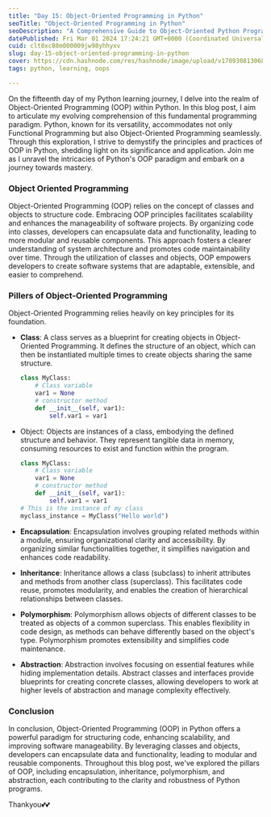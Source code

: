```yaml
---
title: "Day 15: Object-Oriented Programming in Python"
seoTitle: "Object-Oriented Programming in Python"
seoDescription: "A Comprehensive Guide to Object-Oriented Python Programming"
datePublished: Fri Mar 01 2024 17:24:21 GMT+0000 (Coordinated Universal Time)
cuid: clt8xc88m000009jw98yhhyxv
slug: day-15-object-oriented-programming-in-python
cover: https://cdn.hashnode.com/res/hashnode/image/upload/v1709308130682/5637dbbd-a7ce-4ba7-a76b-1148aeb6eb5a.png
tags: python, learning, oops

---
```


On the fifteenth day of my Python learning journey, I delve into the realm of Object-Oriented Programming (OOP) within Python. In this blog post, I aim to articulate my evolving comprehension of this fundamental programming paradigm. Python, known for its versatility, accommodates not only Functional Programming but also Object-Oriented Programming seamlessly. Through this exploration, I strive to demystify the principles and practices of OOP in Python, shedding light on its significance and application. Join me as I unravel the intricacies of Python's OOP paradigm and embark on a journey towards mastery.

### Object Oriented Programming

Object-Oriented Programming (OOP) relies on the concept of classes and objects to structure code. Embracing OOP principles facilitates scalability and enhances the manageability of software projects. By organizing code into classes, developers can encapsulate data and functionality, leading to more modular and reusable components. This approach fosters a clearer understanding of system architecture and promotes code maintainability over time. Through the utilization of classes and objects, OOP empowers developers to create software systems that are adaptable, extensible, and easier to comprehend.

### Pillers of Object-Oriented Programming

Object-Oriented Programming relies heavily on key principles for its foundation.

* **Class**: A class serves as a blueprint for creating objects in Object-Oriented Programming. It defines the structure of an object, which can then be instantiated multiple times to create objects sharing the same structure.
    
    ```python
    class MyClass:
        # Class variable    
        var1 = None
        # constructor method
        def __init__(self, var1):
            self.var1 = var1
    ```
    
* Object: Objects are instances of a class, embodying the defined structure and behavior. They represent tangible data in memory, consuming resources to exist and function within the program.
    
    ```python
    class MyClass:
        # Class variable    
        var1 = None
        # constructor method
        def __init__(self, var1):
            self.var1 = var1
    # This is the instance of my class
    myclass_instance = MyClass("Hello world")
    ```
    
* **Encapsulation**: Encapsulation involves grouping related methods within a module, ensuring organizational clarity and accessibility. By organizing similar functionalities together, it simplifies navigation and enhances code readability.
    
* **Inheritance**: Inheritance allows a class (subclass) to inherit attributes and methods from another class (superclass). This facilitates code reuse, promotes modularity, and enables the creation of hierarchical relationships between classes.
    
* **Polymorphism**: Polymorphism allows objects of different classes to be treated as objects of a common superclass. This enables flexibility in code design, as methods can behave differently based on the object's type. Polymorphism promotes extensibility and simplifies code maintenance.
    
* **Abstraction**: Abstraction involves focusing on essential features while hiding implementation details. Abstract classes and interfaces provide blueprints for creating concrete classes, allowing developers to work at higher levels of abstraction and manage complexity effectively.
    

### Conclusion

In conclusion, Object-Oriented Programming (OOP) in Python offers a powerful paradigm for structuring code, enhancing scalability, and improving software manageability. By leveraging classes and objects, developers can encapsulate data and functionality, leading to modular and reusable components. Throughout this blog post, we've explored the pillars of OOP, including encapsulation, inheritance, polymorphism, and abstraction, each contributing to the clarity and robustness of Python programs.

Thankyou💕💕